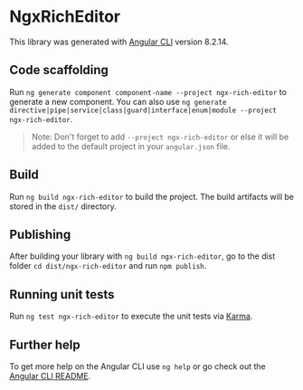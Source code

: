 # NgxRichEditor

This library was generated with [Angular CLI](https://github.com/angular/angular-cli) version 8.2.14.

## Code scaffolding

Run `ng generate component component-name --project ngx-rich-editor` to generate a new component. You can also use `ng generate directive|pipe|service|class|guard|interface|enum|module --project ngx-rich-editor`.
> Note: Don't forget to add `--project ngx-rich-editor` or else it will be added to the default project in your `angular.json` file. 

## Build

Run `ng build ngx-rich-editor` to build the project. The build artifacts will be stored in the `dist/` directory.

## Publishing

After building your library with `ng build ngx-rich-editor`, go to the dist folder `cd dist/ngx-rich-editor` and run `npm publish`.

## Running unit tests

Run `ng test ngx-rich-editor` to execute the unit tests via [Karma](https://karma-runner.github.io).

## Further help

To get more help on the Angular CLI use `ng help` or go check out the [Angular CLI README](https://github.com/angular/angular-cli/blob/master/README.md).
